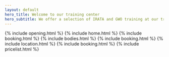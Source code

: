 ```yaml
---
layout: default
hero_title: Welcome to our training center
hero_subtitle: We offer a selection of IRATA and GWO training at our training center in Dortmund, Germany
---
```

{% include opening.html %}
{% include home.html %}
{% include booking.html %}
{% include bodies.html %}
{% include booking.html %}
{% include location.html %}
{% include booking.html %}
{% include pricelist.html %}
